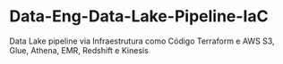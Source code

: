 # Data-Eng-Data-Lake-Pipeline-IaC
Data Lake pipeline via Infraestrutura como Código Terraform e AWS S3, Glue, Athena, EMR, Redshift e Kinesis
